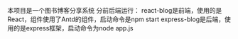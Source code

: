 本项目是一个图书博客分享系统
分前后端运行：
react-blog是前端，使用的是React，组件使用了Antd的组件，启动命令是npm start
express-blog是后端，使用的是express框架，启动命令为node app.js
